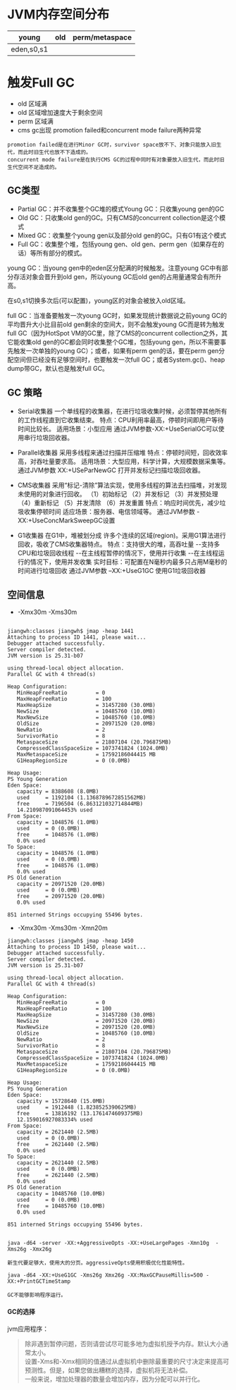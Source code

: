 # JVM内存空间分布
young | old | perm/metaspace |
---|---|---|
eden,s0,s1|    |  

# 触发Full GC
- old 区域满
- old 区域增加速度大于剩余空间
- perm 区域满
- cms gc出现 promotion failed和concurrent mode failure两种异常

```
promotion failed是在进行Minor GC时，survivor space放不下、对象只能放入旧生代，而此时旧生代也放不下造成的。
concurrent mode failure是在执行CMS GC的过程中同时有对象要放入旧生代，而此时旧生代空间不足造成的。
```

## GC类型
- Partial GC：并不收集整个GC堆的模式Young GC：只收集young gen的GC
- Old GC：只收集old gen的GC。只有CMS的concurrent collection是这个模式
- Mixed GC：收集整个young gen以及部分old gen的GC。只有G1有这个模式
- Full GC：收集整个堆，包括young gen、old gen、perm gen（如果存在的话）等所有部分的模式。

young GC：当young gen中的eden区分配满的时候触发。注意young GC中有部分存活对象会晋升到old gen，所以young GC后old gen的占用量通常会有所升高。

在s0,s1切换多次后(可以配置)，young区的对象会被放入old区域。
 
full GC：当准备要触发一次young GC时，如果发现统计数据说之前young GC的平均晋升大小比目前old gen剩余的空间大，则不会触发young GC而是转为触发full GC（因为HotSpot VM的GC里，除了CMS的concurrent collection之外，其它能收集old gen的GC都会同时收集整个GC堆，包括young gen，所以不需要事先触发一次单独的young GC）；或者，如果有perm gen的话，要在perm gen分配空间但已经没有足够空间时，也要触发一次full GC；或者System.gc()、heap dump带GC，默认也是触发full GC。


## GC 策略
- Serial收集器
一个单线程的收集器，在进行垃圾收集时候，必须暂停其他所有的工作线程直到它收集结束。
特点：CPU利用率最高，停顿时间即用户等待时间比较长。
适用场景：小型应用
通过JVM参数-XX:+UseSerialGC可以使用串行垃圾回收器。

- Parallel收集器
采用多线程来通过扫描并压缩堆
特点：停顿时间短，回收效率高，对吞吐量要求高。
适用场景：大型应用，科学计算，大规模数据采集等。
通过JVM参数 XX:+USeParNewGC 打开并发标记扫描垃圾回收器。

- CMS收集器
采用“标记-清除”算法实现，使用多线程的算法去扫描堆，对发现未使用的对象进行回收。
（1）初始标记
（2）并发标记
（3）并发预处理
（4）重新标记
（5）并发清除
（6）并发重置
特点：响应时间优先，减少垃圾收集停顿时间
适应场景：服务器、电信领域等。
通过JVM参数 -XX:+UseConcMarkSweepGC设置

- G1收集器
在G1中，堆被划分成 许多个连续的区域(region)。采用G1算法进行回收，吸收了CMS收集器特点。
特点：支持很大的堆，高吞吐量
  --支持多CPU和垃圾回收线程
  --在主线程暂停的情况下，使用并行收集
  --在主线程运行的情况下，使用并发收集
实时目标：可配置在N毫秒内最多只占用M毫秒的时间进行垃圾回收
通过JVM参数 –XX:+UseG1GC 使用G1垃圾回收器


## 空间信息
- -Xmx30m -Xms30m
```

jiangwh:classes jiangwh$ jmap -heap 1441
Attaching to process ID 1441, please wait...
Debugger attached successfully.
Server compiler detected.
JVM version is 25.31-b07

using thread-local object allocation.
Parallel GC with 4 thread(s)

Heap Configuration:
   MinHeapFreeRatio         = 0
   MaxHeapFreeRatio         = 100
   MaxHeapSize              = 31457280 (30.0MB)
   NewSize                  = 10485760 (10.0MB)
   MaxNewSize               = 10485760 (10.0MB)
   OldSize                  = 20971520 (20.0MB)
   NewRatio                 = 2
   SurvivorRatio            = 8
   MetaspaceSize            = 21807104 (20.796875MB)
   CompressedClassSpaceSize = 1073741824 (1024.0MB)
   MaxMetaspaceSize         = 17592186044415 MB
   G1HeapRegionSize         = 0 (0.0MB)

Heap Usage:
PS Young Generation
Eden Space:
   capacity = 8388608 (8.0MB)
   used     = 1192104 (1.1368789672851562MB)
   free     = 7196504 (6.863121032714844MB)
   14.210987091064453% used
From Space:
   capacity = 1048576 (1.0MB)
   used     = 0 (0.0MB)
   free     = 1048576 (1.0MB)
   0.0% used
To Space:
   capacity = 1048576 (1.0MB)
   used     = 0 (0.0MB)
   free     = 1048576 (1.0MB)
   0.0% used
PS Old Generation
   capacity = 20971520 (20.0MB)
   used     = 0 (0.0MB)
   free     = 20971520 (20.0MB)
   0.0% used

851 interned Strings occupying 55496 bytes.
```
- -Xmx30m -Xms30m -Xmn20m
```
jiangwh:classes jiangwh$ jmap -heap 1450
Attaching to process ID 1450, please wait...
Debugger attached successfully.
Server compiler detected.
JVM version is 25.31-b07

using thread-local object allocation.
Parallel GC with 4 thread(s)

Heap Configuration:
   MinHeapFreeRatio         = 0
   MaxHeapFreeRatio         = 100
   MaxHeapSize              = 31457280 (30.0MB)
   NewSize                  = 20971520 (20.0MB)
   MaxNewSize               = 20971520 (20.0MB)
   OldSize                  = 10485760 (10.0MB)
   NewRatio                 = 2
   SurvivorRatio            = 8
   MetaspaceSize            = 21807104 (20.796875MB)
   CompressedClassSpaceSize = 1073741824 (1024.0MB)
   MaxMetaspaceSize         = 17592186044415 MB
   G1HeapRegionSize         = 0 (0.0MB)

Heap Usage:
PS Young Generation
Eden Space:
   capacity = 15728640 (15.0MB)
   used     = 1912448 (1.8238525390625MB)
   free     = 13816192 (13.1761474609375MB)
   12.159016927083334% used
From Space:
   capacity = 2621440 (2.5MB)
   used     = 0 (0.0MB)
   free     = 2621440 (2.5MB)
   0.0% used
To Space:
   capacity = 2621440 (2.5MB)
   used     = 0 (0.0MB)
   free     = 2621440 (2.5MB)
   0.0% used
PS Old Generation
   capacity = 10485760 (10.0MB)
   used     = 0 (0.0MB)
   free     = 10485760 (10.0MB)
   0.0% used

851 interned Strings occupying 55496 bytes.
```
```

java -d64 -server -XX:+AggressiveOpts -XX:+UseLargePages -Xmn10g  -Xms26g -Xmx26g

新生代要足够大，使用大的分页。aggressiveOpts使用积极优化性能特性。

java -d64 -XX:+UseG1GC -Xms26g Xmx26g -XX:MaxGCPauseMillis=500 -XX:+PrintGCTimeStamp

GC不能够影响程序运行。

```

#### GC的选择

jvm应用程序：
> 除非遇到暂停问题，否则请尝试尽可能多地为虚拟机授予内存。默认大小通常太小。     
>设置-Xms和-Xmx相同的值通过从虚拟机中删除最重要的尺寸决定来提高可预测性。但是，如果您做出糟糕的选择，虚拟机将无法补偿。     
>一般来说，增加处理器的数量会增加内存，因为分配可以并行化。
